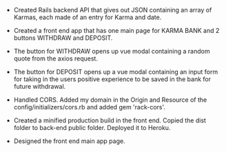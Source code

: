 - Created Rails backend API that gives out JSON containing an array of Karmas, each made of an entry for Karma and date.

- Created a front end app that has one main page for KARMA BANK and 2 buttons WITHDRAW and DEPOSIT.

- The button for WITHDRAW opens up vue modal containing a random quote from the axios request.

- The button for DEPOSIT opens up a vue modal containing an input form for taking in the users positive experience to be saved in the bank for future withdrawal.

- Handled CORS. Added my domain in the Origin and Resource of the config/initializers/cors.rb and added gem 'rack-cors'.

- Created a minified production build in the front end. Copied the dist folder to back-end public folder. Deployed it to Heroku.

- Designed the front end main app page.
